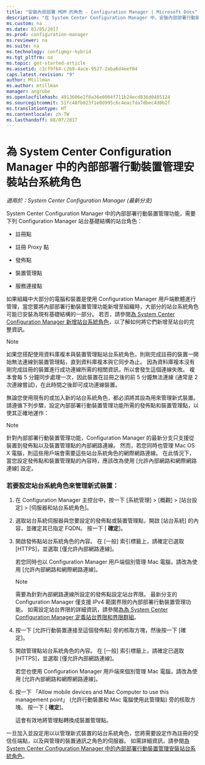 ```yaml
---
title: "安裝內部部署 MDM 的角色 - Configuration Manager | Microsoft Docs"
description: "在 System Center Configuration Manager 中，安裝內部部署行動裝置管理功能所需的站台系統角色。"
ms.custom: na
ms.date: 03/05/2017
ms.prod: configuration-manager
ms.reviewer: na
ms.suite: na
ms.technology: configmgr-hybrid
ms.tgt_pltfrm: na
ms.topic: get-started-article
ms.assetid: c3cf9f64-c2b9-4ace-9527-2aba6d4eef04
caps.latest.revision: "9"
author: Mtillman
ms.author: mtillman
manager: angrobe
ms.openlocfilehash: 4913606e2f8a36e0004f711b24ecd836d0485124
ms.sourcegitcommit: 51fc48fb023f1e8d995c6c4eacfda7dbec4d0b2f
ms.translationtype: HT
ms.contentlocale: zh-TW
ms.lasthandoff: 08/07/2017
---
```

# <a name="install-site-system-roles-for-on-premises-mobile-device-management-in-system-center-configuration-manager"></a>為 System Center Configuration Manager 中的內部部署行動裝置管理安裝站台系統角色

*適用於：System Center Configuration Manager (最新分支)*

System Center Configuration Manager 中的內部部署行動裝置管理功能，需要下列 Configuration Manager 站台基礎結構的站台角色：  

-   註冊點  

-   註冊 Proxy 點  

-   發佈點  

-   裝置管理點  

-   服務連接點  

 如果組織中大部分的電腦和裝置是使用 Configuration Manager 用戶端軟體進行管理，當您要將內部部署行動裝置管理功能新增至組織時，大部分的站台系統角色可能已安裝為現有基礎結構的一部分。 若否，請參閱[為 System Center Configuration Manager 新增站台系統角色](../../core/servers/deploy/configure/add-site-system-roles.md)，以了解如何將它們新增至站台的完整資訊。  

> [!NOTE]  
>  如果您搭配使用資料庫複本與裝置管理點站台系統角色，則剛完成註冊的裝置一開始無法連線到裝置管理點，直到資料庫複本與它同步為止。 因為資料庫複本沒有剛完成註冊的裝置進行成功連線所需的相關資訊，所以會發生這個連線失敗。 複本會每 5 分鐘同步處理一次，因此裝置在註冊之後的前 5 分鐘無法連線 (通常是 2 次連線嘗試)，在此時間之後即可成功連線裝置。  

 無論您使用現有的或加入新的站台系統角色，都必須將其設為用來管理新式裝置。 請遵循下列步驟，設定內部部署行動裝置管理功能所需的發佈點和裝置管理點，以使其正確地運作：  

> [!NOTE]  
>  針對內部部署行動裝置管理功能，Configuration Manager 的最新分支只支援從裝置到發佈點以及裝置管理點的內部網路連線。 然而，若您同時也管理 Mac OS X 電腦，則這些用戶端會需要這些站台系統角色的網際網路連線。 在此情況下，當您設定發佈點和裝置管理點的內容時，應該改為使用 [允許內部網路和網際網路連線] 設定。  

### <a name="to-configure-site-system-roles-to-manage-modern-devices"></a>若要設定站台系統角色來管理新式裝置：  

1.  在 Configuration Manager 主控台中，按一下 [系統管理] > [概觀] > [站台設定] > [伺服器和站台系統角色]。  

2.  選取站台系統伺服器與您要設定的發佈點或裝置管理點，開啟 [站台系統] 的內容，並確定其已指定 FQDN。 按一下 [ **確定**]。  

3.  開啟發佈點站台系統角色的內容。 在 [一般] 索引標籤上，請確定已選取 [HTTPS]，並選取 [僅允許內部網路連線]。  

     若您同時也以 Configuration Manager 用戶端個別管理 Mac 電腦，請改為使用 [允許內部網路和網際網路連線]。  

    > [!NOTE]  
    >  需要為針對內部網路連線所設定的發佈點設定站台界限。 最新分支的 Configuration Manager 僅支援 IPv4 範圍界限的內部部署行動裝置管理功能。 如需設定站台界限的詳細資訊，請參閱[為為 System Center Configuration Manager 定義站台界限和界限群組](../../core/servers/deploy/configure/define-site-boundaries-and-boundary-groups.md)。  

4.  按一下 [允許行動裝置連接至這個發佈點] 旁的核取方塊，然後按一下 [確定]。  

5.  開啟管理點站台系統角色的內容。 在 [一般] 索引標籤上，請確定已選取 [HTTPS]，並選取 [僅允許內部網路連線]。  

     若您也使用 Configuration Manager 用戶端來個別管理 Mac 電腦，請改為使用 [允許內部網路和網際網路連線]。  

6.  按一下 「Allow mobile devices and Mac Computer to use this management point」 (允許行動裝置和 Mac 電腦使用此管理點) 旁的核取方塊。 按一下 [ **確定**]。  

     這會有效地將管理點轉換成裝置管理點。  

 一旦加入並設定用以以管理新式裝置的站台系統角色，您將需要設定作為註冊的受信任端點，以及與管理的裝置通訊之角色的伺服器。 如需詳細資訊，請參閱[為 System Center Configuration Manager 中的內部部署行動裝置管理安裝站台系統角色](../../mdm/get-started/set-up-certificates-on-premises-mdm.md)。  
